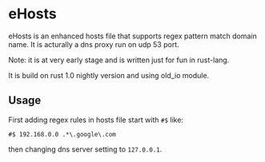# eHosts

eHosts is an enhanced hosts file that supports regex pattern match domain name. It is acturally a dns proxy run on udp 53 port.

Note: it is at very early stage and is written just for fun in rust-lang.

It is build on rust 1.0 nightly version and using old_io module.

## Usage
First adding regex rules in hosts file start with `#$` like:

```
#$ 192.168.0.0 .*\.google\.com
```
then changing dns server setting to `127.0.0.1`.
